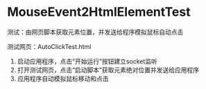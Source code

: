 # MouseEvent2HtmlElementTest
测试：由网页脚本获取元素位置，并发送给程序模拟鼠标自动点击

测试网页：AutoClickTest.html  
  
1. 启动应用程序，点击“开始运行”按钮建立socket监听  
2. 打开测试网页，点击“启动脚本”获取元素绝对位置并发送给应用程序  
3. 应用程序自动模拟鼠标移动和点击
